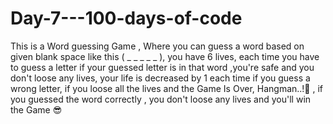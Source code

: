 # Day-7---100-days-of-code

This is a Word guessing Game , Where you can guess a word based on given blank space like this ( _ _ _ _ _ ), you have 6 lives, each time you have to guess a letter if your guessed letter is in that word ,you're safe and you don't loose any lives, your life is decreased by 1 each time if you guess a wrong letter, if you loose all the lives and the Game Is Over, Hangman..!🥹 , if you guessed the word correctly , you don't loose any lives and you'll win the Game 😎
